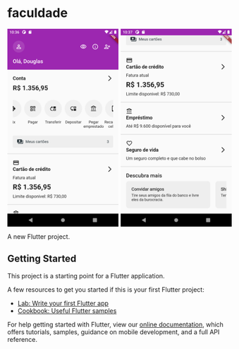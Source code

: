 # faculdade

<div style="display: flex; gap: 5px">
    <img src="./assets/.github/home-up.png" width="50%" />
    <img src="./assets/.github/home-down.png" width="50%" />
</div>


A new Flutter project.

## Getting Started

This project is a starting point for a Flutter application.

A few resources to get you started if this is your first Flutter project:

- [Lab: Write your first Flutter app](https://flutter.dev/docs/get-started/codelab)
- [Cookbook: Useful Flutter samples](https://flutter.dev/docs/cookbook)

For help getting started with Flutter, view our
[online documentation](https://flutter.dev/docs), which offers tutorials,
samples, guidance on mobile development, and a full API reference.
